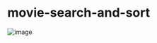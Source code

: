 # movie-search-and-sort

![image](https://user-images.githubusercontent.com/32851308/198410877-8c628f6e-69f7-45da-839c-d2c64fe5cbc5.png)
